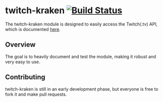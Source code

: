# twitch-kraken [![Build Status](https://travis-ci.org/mbouchenoire/twitch-kraken.svg?branch=master)](https://travis-ci.org/mbouchenoire/twitch-kraken)

The twitch-kraken module is designed to easily access the Twitch(.tv) API, which is documented [here](https://github.com/justintv/twitch-api).

## Overview

The goal is to heavily document and test the module, making it robust and very easy to use.

## Contributing

twitch-kraken is still in an early development phase, but everyone is free to fork it and make pull requests.



